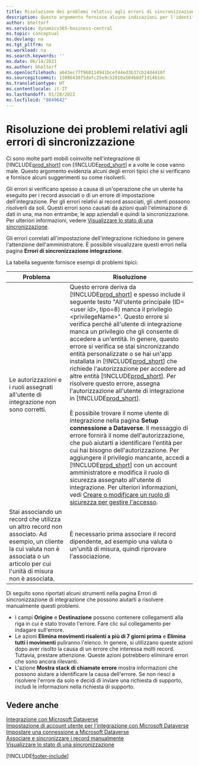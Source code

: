 ```yaml
---
title: Risoluzione dei problemi relativi agli errori di sincronizzazione
description: Questo argomento fornisce alcune indicazioni per l'identificazione e la risoluzione dei problemi e degli errori di sincronizzazione.
author: bholtorf
ms.service: dynamics365-business-central
ms.topic: conceptual
ms.devlang: na
ms.tgt_pltfrm: na
ms.workload: na
ms.search.keywords: ''
ms.date: 06/14/2021
ms.author: bholtorf
ms.openlocfilehash: a643ec77f960114941bcef44ed3b37cb24d4410f
ms.sourcegitcommit: 1508643075dafc25e9c52810a584b8df1d14b1dc
ms.translationtype: HT
ms.contentlocale: it-IT
ms.lasthandoff: 01/28/2022
ms.locfileid: "8049642"
---
```

# <a name="troubleshooting-synchronization-errors"></a>Risoluzione dei problemi relativi agli errori di sincronizzazione


Ci sono molte parti mobili coinvolte nell'integrazione di [!INCLUDE[prod_short](includes/prod_short.md)] con [!INCLUDE[prod_short](includes/cds_long_md.md)] e a volte le cose vanno male. Questo argomento evidenzia alcuni degli errori tipici che si verificano e fornisce alcuni suggerimenti su come risolverli.

Gli errori si verificano spesso a causa di un'operazione che un utente ha eseguito per i record associati o di un errore di impostazione dell'integrazione. Per gli errori relativi ai record associati, gli utenti possono risolverli da soli. Questi errori sono causati da azioni quali l'eliminazione di dati in una, ma non entrambe, le app aziendali e quindi la sincronizzazione. Per ulteriori informazioni, vedere [Visualizzare lo stato di una sincronizzazione](admin-how-to-view-synchronization-status.md).

Gli errori correlati all'impostazione dell'integrazione richiedono in genere l'attenzione dell'amministratore. È possibile visualizzare questi errori nella pagina **Errori di sincronizzazione integrazione**. 

La tabella seguente fornisce esempi di problemi tipici:  

|Problema  |Risoluzione  |
|---------|---------|
|Le autorizzazioni e i ruoli assegnati all'utente di integrazione non sono corretti. | Questo errore deriva da [!INCLUDE[prod_short](includes/cds_long_md.md)] e spesso include il seguente testo "All'utente principale (ID=\<user id>, tipo=8) manca il privilegio \<privilegeName>". Questo errore si verifica perché all'utente di integrazione manca un privilegio che gli consente di accedere a un'entità. In genere, questo errore si verifica se stai sincronizzando entità personalizzate o se hai un'app installata in [!INCLUDE[prod_short](includes/cds_long_md.md)] che richiede l'autorizzazione per accedere ad altre entità [!INCLUDE[prod_short](includes/cds_long_md.md)]. Per risolvere questo errore, assegna l'autorizzazione all'utente di integrazione in [!INCLUDE[prod_short](includes/cds_long_md.md)].<br><br> È possibile trovare il nome utente di integrazione nella pagina **Setup connessione a Dataverse**. Il messaggio di errore fornirà il nome dell'autorizzazione, che può aiutarti a identificare l'entità per cui hai bisogno dell'autorizzazione. Per aggiungere il privilegio mancante, accedi a [!INCLUDE[prod_short](includes/cds_long_md.md)] con un account amministratore e modifica il ruolo di sicurezza assegnato all'utente di integrazione. Per ulteriori informazioni, vedi [Creare o modificare un ruolo di sicurezza per gestire l'accesso](/power-platform/admin/create-edit-security-role). |
|Stai associando un record che utilizza un altro record non associato. Ad esempio, un cliente la cui valuta non è associata o un articolo per cui l'unità di misura non è associata. | È necessario prima associare il record dipendente, ad esempio una valuta o un'unità di misura, quindi riprovare l'associazione. |

Di seguito sono riportati alcuni strumenti nella pagina Errori di sincronizzazione di integrazione che possono aiutarti a risolvere manualmente questi problemi.  

* I campi **Origine** e **Destinazione** possono contenere collegamenti alla riga in cui è stato trovato l'errore. Fare clic sul collegamento per indagare sull'errore.  
* Le azioni **Elimina movimenti risalenti a più di 7 giorni prima** e **Elimina tutti i movimenti** puliranno l'elenco. In genere, si utilizzano queste azioni dopo aver risolto la causa di un errore che interessa molti record. Tuttavia, prestare attenzione. Queste azioni potrebbero eliminare errori che sono ancora rilevanti.
* L'azione **Mostra stack di chiamate errore** mostra informazioni che possono aiutare a identificare la causa dell'errore. Se non riesci a risolvere l'errore da solo e decidi di inviare una richiesta di supporto, includi le informazioni nella richiesta di supporto.

## <a name="see-also"></a>Vedere anche
[Integrazione con Microsoft Dataverse](admin-prepare-dynamics-365-for-sales-for-integration.md)  
[Impostazione di account utente per l'integrazione con Microsoft Dataverse](admin-setting-up-integration-with-dynamics-sales.md)  
[Impostare una connessione a Microsoft Dataverse](admin-how-to-set-up-a-dynamics-crm-connection.md)  
[Associare e sincronizzare i record manualmente](admin-how-to-couple-and-synchronize-records-manually.md)  
[Visualizzare lo stato di una sincronizzazione](admin-how-to-view-synchronization-status.md)  


[!INCLUDE[footer-include](includes/footer-banner.md)]
